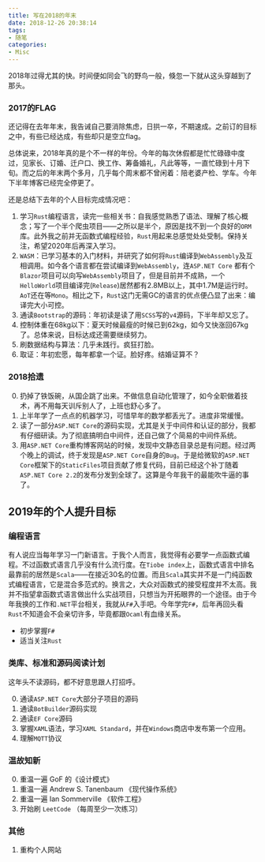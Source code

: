 ```yaml
---
title: 写在2018的年末
date: 2018-12-26 20:38:14
tags:
- 随笔
categories:
- Misc
---
```


2018年过得尤其的快。时间便如同会飞的野鸟一般，倏忽一下就从这头穿越到了那头。

### 2017的FLAG

还记得在去年年末，我告诫自己要消除焦虑，日拱一卒，不期速成。之前订的目标之中，有些已经达成，有些却只是空立flag。

总体说来，2018年真的是个不一样的年份。今年的每次休假都是忙忙碌碌中度过，见家长、订婚、迁户口、换工作、筹备婚礼，凡此等等，一直忙碌到十月下旬。而之后的年末两个多月，几乎每个周末都不曾闲着：陪老婆产检、学车。今年下半年博客已经完全停更了。

还是总结下去年的个人目标完成情况吧：

1. 学习`Rust`编程语言，读完一些相关书：自我感觉熟悉了语法、理解了核心概念；写了一个半个爬虫项目——之所以是半个，原因是找不到一个良好的`ORM`库。此外我之前并无函数式编程经验，`Rust`用起来总感觉处处受制。保持关注，希望2020年后再深入学习。
2. `WASM`：已学习基本的入门材料，并研究了如何将`Rust`编译到`WebAssembly`及互相调用。如今各个语言都在尝试编译到`WebAssembly`，连`ASP.NET Core` 都有个`Blazor`项目可以向写`WebAssembly`项目了，但是目前并不成熟，一个`HelloWorld`项目编译完(`Release`)居然都有2.8MB以上，其中1.7M是运行时。`AoT`还在等`Mono`。相比之下，`Rust`这门无需GC的语言的优点便凸显了出来：编译完大小可控。
3. 通读`Bootstrap`的源码：年初读是读了用`SCSS`写的`v4`源码，下半年却又忘了。
4. 控制体重在68kg以下：夏天时候最瘦的时候已到62kg，如今又快涨回67kg了。总体来说，目标达成还需要继续努力。
5. 刷数据结构与算法：几乎未践行。疯狂打脸。
6. 取证：年初宏愿，每年都拿一个证。脸好疼。结婚证算不？

### 2018拾遗

0. 扔掉了铁饭碗，从国企跳了出来。不做信息自动化管理了，如今全职做着技术，再不用每天训斥别人了，上班也舒心多了。
1. 上半年学了一点点的机器学习，可惜早年的数学都丢光了。进度非常缓慢。
2. 读了一部分`ASP.NET Core`的源码实现，尤其是关于中间件和认证的部分，我都有仔细研读。为了彻底搞明白中间件，还自己做了个简易的中间件系统。
3. 用`ASP.NET Core`重构博客网站的时候，发现中文静态目录总是有问题。经过两个晚上的调试，终于发现是`ASP.NET Core`自身的`Bug`。于是给微软的`ASP.NET Core`框架下的`StaticFiles`项目贡献了修复代码，目前已经这个补丁随着`ASP.NET Core 2.2`的发布分发到全球了。这算是今年我干的最能吹牛逼的事了。


## 2019年的个人提升目标

### 编程语言

有人说应当每年学习一门新语言。于我个人而言，我觉得有必要学一点函数式编程。不过函数式语言几乎没有什么流行度。在`Tiobe index`上，函数式语言中排名最靠前的居然是`Scala`——在接近30名的位置。而且`Scala`其实并不是一门纯函数式编程语言，它是混合多范式的。换言之，大众对函数式的接受程度并不太高。我并不指望拿函数式语言做出什么实战项目，只想当为开拓眼界的一个途径。由于今年我换的工作和`.NET`平台相关，我就从`F#`入手吧。今年学完`F#`，后年再回头看`Rust`不知道会不会亲切许多，毕竟都跟`Ocaml`有血缘关系。

* 初步掌握`F#`
* 适当关注`Rust`

### 类库、标准和源码阅读计划

这年头不读源码，都不好意思跟人打招呼。

0. 通读`ASP.NET Core`大部分子项目的源码
1. 通读`BotBuilder`源码实现
2. 通读`EF Core`源码
3. 掌握`XAML`语法，学习`XAML Standard`，并在`Windows`商店中发布第一个应用。
4. 理解`MQTT`协议

### 温故知新

0. 重温一遍 GoF 的《设计模式》 
1. 重温一遍 Andrew S. Tanenbaum 《现代操作系统》
2. 重温一遍 Ian Sommerville 《软件工程》
3. 开始刷 `LeetCode` （每周至少一次练习）

### 其他

1. 重构个人网站
